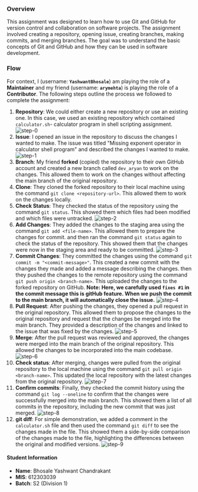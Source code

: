 ### Overview
This assignment was designed to learn how to use Git and GitHub for version control and collaboration on software projects. The assignment involved creating a repository, opening issue, creating branches, making commits, and merging branches. The goal was to understand the basic concepts of Git and GitHub and how they can be used in software development.

### Flow
For context, I (username: **`YashwantBhosale`**) am playing the role of a **Maintainer** and my friend (username: **`arymehta`**) is playing the role of a **Contributor**. The following steps outline the process we followed to complete the assignment:

1. **Repository**: We could either create a new repository or use an existing one. In this case, we used an existing repository which contained `calculator.sh`- calculator program in shell scripting assignment.
![step-0](#0.png)
2. **Issue**: I opened an issue in the repository to discuss the changes I wanted to make. The issue was titled "Missing exponent operator in calculator shell program" and described the changes I wanted to make.
![step-1](#1.jpeg)
3. **Branch**: My friend **forked** (copied) the repository to their own GitHub account and created a new branch called `dev_aryan` to work on the changes. This allowed them to work on the changes without affecting the main branch of the original repository.
4. **Clone**: They cloned the forked repository to their local machine using the command `git clone <repository-url>`. This allowed them to work on the changes locally.
5. **Check Status**: They checked the status of the repository using the command `git status`. This showed them which files had been modified and which files were untracked.
![step-2](#2.jpeg)
6. **Add Changes**: They added the changes to the staging area using the command `git add <file-name>`. This allowed them to prepare the changes for commit. and then ran the command `git status` again to check the status of the repository. This showed them that the changes were now in the staging area and ready to be committed.
![step-3](#3.jpeg)
7. **Commit Changes**: They committed the changes using the command `git commit -m "<commit-message>"`. This created a new commit with the changes they made and added a message describing the changes. then they pushed the changes to the remote repository using the command `git push origin <branch-name>`. This uploaded the changes to the forked repository on GitHub.
**Note: Here, we carefully used `fixes #1` in the commit message this is gitHub feature. When we push the commit to the main branch, it will automatically close the issue.**
![step-4](#4.jpeg)
8. **Pull Request**: After pushing the changes, they opened a pull request in the original repository. This allowed them to propose the changes to the original repository and request that the changes be merged into the main branch. They provided a description of the changes and linked to the issue that was fixed by the changes.
![step-5](#5.jpeg)
9. **Merge**: After the pull request was reviewed and approved, the changes were merged into the main branch of the original repository. This allowed the changes to be incorporated into the main codebase.
![step-6](#6.jpeg)
10. **Check status**: After merging, changes were pulled from the original repository to the local machine using the command `git pull origin <branch-name>`. This updated the local repository with the latest changes from the original repository.
![step-7](#7.jpeg)
11. **Confirm commits**: Finally, they checked the commit history using the command `git log --oneline` to confirm that the changes were successfully merged into the main branch. This showed them a list of all commits in the repository, including the new commit that was just merged.
![step-8](#8.jpeg)
12. **git diff**: For simple demonstration, we added a comment in the `calculator.sh` file and then used the command `git diff` to see the changes made in the file. This showed them a side-by-side comparison of the changes made to the file, highlighting the differences between the original and modified versions.
![step-9](#9.jpeg)

#### Student Information
- **Name**: Bhosale Yashwant Chandrakant
- **MIS**: 612303039
- **Batch**: S2 (Division 1)
